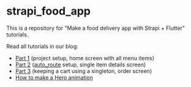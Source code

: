 # strapi_food_app

This is a repository for "Make a food delivery app with Strapi + Flutter" tutorials.

Read all tutorials in our blog:

- [Part 1](https://dollarbackend.com/blog/p/7) (project setup, home screen with all menu items)
- [Part 2](https://dollarbackend.com/blog/p/8) ([auto_route](https://pub.dev/packages/auto_route) setup, single item details screen)
- [Part 3](https://dollarbackend.com/blog/p/10) (keeping a cart using a singleton, order screen)
- [How to make a Hero animation](https://dollarbackend.com/blog/p/9)
